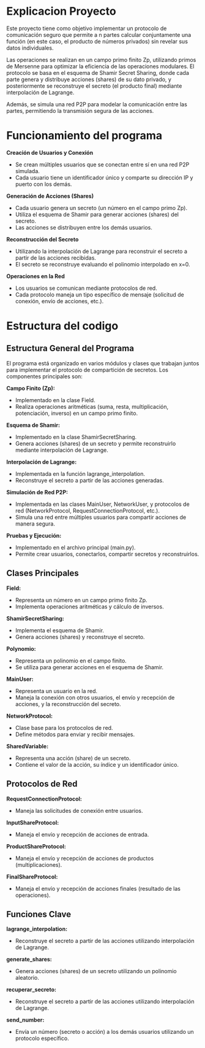 # Explicacion Proyecto

Este proyecto tiene como objetivo implementar un protocolo de comunicación seguro que permite a n partes calcular conjuntamente una función (en este caso, el producto de números privados) sin revelar sus datos individuales. 

Las operaciones se realizan en un campo primo finito Zp, utilizando primos de Mersenne para optimizar la eficiencia de las operaciones modulares. El protocolo se basa en el esquema de Shamir Secret Sharing, donde cada parte genera y distribuye acciones (shares) de su dato privado, y posteriormente se reconstruye el secreto (el producto final) mediante interpolación de Lagrange.

Además, se simula una red P2P para modelar la comunicación entre las partes, permitiendo la transmisión segura de las acciones. 


# Funcionamiento del programa
**Creación de Usuarios y Conexión**
- Se crean múltiples usuarios que se conectan entre sí en una red P2P simulada.
- Cada usuario tiene un identificador único y comparte su dirección IP y puerto con los demás.

**Generación de Acciones (Shares)**
- Cada usuario genera un secreto (un número en el campo primo Zp).
- Utiliza el esquema de Shamir para generar acciones (shares) del secreto.
- Las acciones se distribuyen entre los demás usuarios.

**Reconstrucción del Secreto**
- Utilizando la interpolación de Lagrange para reconstruir el secreto a partir de las acciones recibidas.
- El secreto se reconstruye evaluando el polinomio interpolado en x=0.

**Operaciones en la Red**
- Los usuarios se comunican mediante protocolos de red.
- Cada protocolo maneja un tipo específico de mensaje (solicitud de conexión, envío de acciones, etc.).
  
# Estructura del codigo

## Estructura General del Programa
El programa está organizado en varios módulos y clases que trabajan juntos para implementar el protocolo de compartición de secretos. Los componentes principales son:

**Campo Finito (Zp):**
- Implementado en la clase Field.
- Realiza operaciones aritméticas (suma, resta, multiplicación, potenciación, inverso) en un campo primo finito.

**Esquema de Shamir:**
- Implementado en la clase ShamirSecretSharing.
- Genera acciones (shares) de un secreto y permite reconstruirlo mediante interpolación de Lagrange.

**Interpolación de Lagrange:**
- Implementada en la función lagrange_interpolation.
- Reconstruye el secreto a partir de las acciones generadas.

**Simulación de Red P2P:**
- Implementada en las clases MainUser, NetworkUser, y protocolos de red (NetworkProtocol, RequestConnectionProtocol, etc.).
- Simula una red entre múltiples usuarios para compartir acciones de manera segura.

**Pruebas y Ejecución:**
- Implementado en el archivo principal (main.py).
- Permite crear usuarios, conectarlos, compartir secretos y reconstruirlos.
  
## Clases Principales
  
**Field:**
- Representa un número en un campo primo finito Zp.
- Implementa operaciones aritméticas y cálculo de inversos.

**ShamirSecretSharing:**
- Implementa el esquema de Shamir.
- Genera acciones (shares) y reconstruye el secreto.

**Polynomio:**
- Representa un polinomio en el campo finito.
- Se utiliza para generar acciones en el esquema de Shamir.

**MainUser:**
- Representa un usuario en la red.
- Maneja la conexión con otros usuarios, el envío y recepción de acciones, y la reconstrucción del secreto.

**NetworkProtocol:**
- Clase base para los protocolos de red.
- Define métodos para enviar y recibir mensajes.

**SharedVariable:**
- Representa una acción (share) de un secreto.
- Contiene el valor de la acción, su índice y un identificador único.

## Protocolos de Red
**RequestConnectionProtocol:**
- Maneja las solicitudes de conexión entre usuarios.

**InputShareProtocol:**
- Maneja el envío y recepción de acciones de entrada.

**ProductShareProtocol:**
- Maneja el envío y recepción de acciones de productos (multiplicaciones).

**FinalShareProtocol:**
- Maneja el envío y recepción de acciones finales (resultado de las operaciones).

## Funciones Clave
**lagrange_interpolation:**
- Reconstruye el secreto a partir de las acciones utilizando interpolación de Lagrange.

**generate_shares:**
- Genera acciones (shares) de un secreto utilizando un polinomio aleatorio.

**recuperar_secreto:**
- Reconstruye el secreto a partir de las acciones utilizando interpolación de Lagrange.

**send_number:**
- Envía un número (secreto o acción) a los demás usuarios utilizando un protocolo específico.
